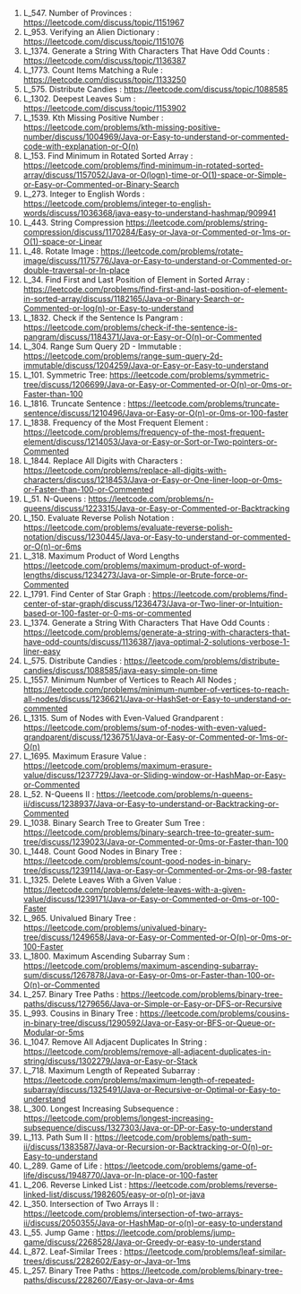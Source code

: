 1. L_547. Number of Provinces : https://leetcode.com/discuss/topic/1151967
2. L_953. Verifying an Alien Dictionary : https://leetcode.com/discuss/topic/1151076
3. L_1374. Generate a String With Characters That Have Odd Counts : https://leetcode.com/discuss/topic/1136387
4. L_1773. Count Items Matching a Rule : https://leetcode.com/discuss/topic/1133250
5. L_575. Distribute Candies : https://leetcode.com/discuss/topic/1088585
6. L_1302. Deepest Leaves Sum : https://leetcode.com/discuss/topic/1153902
7. L_1539. Kth Missing Positive Number : https://leetcode.com/problems/kth-missing-positive-number/discuss/1004969/Java-or-Easy-to-understand-or-commented-code-with-explanation-or-O(n)
8. L_153. Find Minimum in Rotated Sorted Array : https://leetcode.com/problems/find-minimum-in-rotated-sorted-array/discuss/1157052/Java-or-O(logn)-time-or-O(1)-space-or-Simple-or-Easy-or-Commented-or-Binary-Search
9. L_273. Integer to English Words : https://leetcode.com/problems/integer-to-english-words/discuss/1036368/java-easy-to-understand-hashmap/909941
10. L_443. String Compression https://leetcode.com/problems/string-compression/discuss/1170284/Easy-or-Java-or-Commented-or-1ms-or-O(1)-space-or-Linear
11. L_48. Rotate Image : https://leetcode.com/problems/rotate-image/discuss/1175776/Java-or-Easy-to-understand-or-Commented-or-double-traversal-or-In-place
12. L_34. Find First and Last Position of Element in Sorted Array : https://leetcode.com/problems/find-first-and-last-position-of-element-in-sorted-array/discuss/1182165/Java-or-Binary-Search-or-Commented-or-log(n)-or-Easy-to-understand
13. L_1832. Check if the Sentence Is Pangram : https://leetcode.com/problems/check-if-the-sentence-is-pangram/discuss/1184371/Java-or-Easy-or-O(n)-or-Commented
14. L_304. Range Sum Query 2D - Immutable : https://leetcode.com/problems/range-sum-query-2d-immutable/discuss/1204259/Java-or-Easy-or-Easy-to-understand
15. L_101. Symmetric Tree:  https://leetcode.com/problems/symmetric-tree/discuss/1206699/Java-or-Easy-or-Commented-or-O(n)-or-0ms-or-Faster-than-100
16. L_1816. Truncate Sentence : https://leetcode.com/problems/truncate-sentence/discuss/1210496/Java-or-Easy-or-O(n)-or-0ms-or-100-faster
17. L_1838. Frequency of the Most Frequent Element : https://leetcode.com/problems/frequency-of-the-most-frequent-element/discuss/1214053/Java-or-Easy-or-Sort-or-Two-pointers-or-Commented
18. L_1844. Replace All Digits with Characters : https://leetcode.com/problems/replace-all-digits-with-characters/discuss/1218453/Java-or-Easy-or-One-liner-loop-or-0ms-or-Faster-than-100-or-Commented
19. L_51. N-Queens : https://leetcode.com/problems/n-queens/discuss/1223315/Java-or-Easy-or-Commented-or-Backtracking
20. L_150. Evaluate Reverse Polish Notation : https://leetcode.com/problems/evaluate-reverse-polish-notation/discuss/1230445/Java-or-Easy-to-understand-or-commented-or-O(n)-or-6ms
21. L_318. Maximum Product of Word Lengths https://leetcode.com/problems/maximum-product-of-word-lengths/discuss/1234273/Java-or-Simple-or-Brute-force-or-Commented
22. L_1791. Find Center of Star Graph : https://leetcode.com/problems/find-center-of-star-graph/discuss/1236473/Java-or-Two-liner-or-Intuition-based-or-100-faster-or-0-ms-or-commented
23. L_1374. Generate a String With Characters That Have Odd Counts : https://leetcode.com/problems/generate-a-string-with-characters-that-have-odd-counts/discuss/1136387/java-optimal-2-solutions-verbose-1-liner-easy
24. L_575. Distribute Candies : https://leetcode.com/problems/distribute-candies/discuss/1088585/java-easy-simple-on-time
25. L_1557. Minimum Number of Vertices to Reach All Nodes ; https://leetcode.com/problems/minimum-number-of-vertices-to-reach-all-nodes/discuss/1236621/Java-or-HashSet-or-Easy-to-understand-or-commented
26. L_1315. Sum of Nodes with Even-Valued Grandparent : https://leetcode.com/problems/sum-of-nodes-with-even-valued-grandparent/discuss/1236751/Java-or-Easy-or-Commented-or-1ms-or-O(n)
27. L_1695. Maximum Erasure Value : https://leetcode.com/problems/maximum-erasure-value/discuss/1237729/Java-or-Sliding-window-or-HashMap-or-Easy-or-Commented
28. L_52. N-Queens II : https://leetcode.com/problems/n-queens-ii/discuss/1238937/Java-or-Easy-to-understand-or-Backtracking-or-Commented
29. L_1038. Binary Search Tree to Greater Sum Tree : https://leetcode.com/problems/binary-search-tree-to-greater-sum-tree/discuss/1239023/Java-or-Commented-or-0ms-or-Faster-than-100
30. L_1448. Count Good Nodes in Binary Tree : https://leetcode.com/problems/count-good-nodes-in-binary-tree/discuss/1239114/Java-or-Easy-or-Commented-or-2ms-or-98-faster
31. L_1325. Delete Leaves With a Given Value : https://leetcode.com/problems/delete-leaves-with-a-given-value/discuss/1239171/Java-or-Easy-or-Commented-or-0ms-or-100-Faster
32. L_965. Univalued Binary Tree : https://leetcode.com/problems/univalued-binary-tree/discuss/1249658/Java-or-Easy-or-Commented-or-O(n)-or-0ms-or-100-Faster
33. L_1800. Maximum Ascending Subarray Sum : https://leetcode.com/problems/maximum-ascending-subarray-sum/discuss/1267878/Java-or-Easy-or-0ms-or-Faster-than-100-or-O(n)-or-Commented
34. L_257. Binary Tree Paths : https://leetcode.com/problems/binary-tree-paths/discuss/1279656/Java-or-Simple-or-Easy-or-DFS-or-Recursive
35. L_993. Cousins in Binary Tree : https://leetcode.com/problems/cousins-in-binary-tree/discuss/1290592/Java-or-Easy-or-BFS-or-Queue-or-Modular-or-5ms
36. L_1047. Remove All Adjacent Duplicates In String : https://leetcode.com/problems/remove-all-adjacent-duplicates-in-string/discuss/1302279/Java-or-Easy-or-Stack
37. L_718. Maximum Length of Repeated Subarray : https://leetcode.com/problems/maximum-length-of-repeated-subarray/discuss/1325491/Java-or-Recursive-or-Optimal-or-Easy-to-understand
38. L_300. Longest Increasing Subsequence : https://leetcode.com/problems/longest-increasing-subsequence/discuss/1327303/Java-or-DP-or-Easy-to-understand
39. L_113. Path Sum II : https://leetcode.com/problems/path-sum-ii/discuss/1383587/Java-or-Recursion-or-Backtracking-or-O(n)-or-Easy-to-understand
40. L_289. Game of Life : https://leetcode.com/problems/game-of-life/discuss/1948770/Java-or-In-place-or-100-faster
41. L_206. Reverse Linked List : https://leetcode.com/problems/reverse-linked-list/discuss/1982605/easy-or-o(n)-or-java
42. L_350. Intersection of Two Arrays II : https://leetcode.com/problems/intersection-of-two-arrays-ii/discuss/2050355/Java-or-HashMap-or-o(n)-or-easy-to-understand
43. L_55. Jump Game : https://leetcode.com/problems/jump-game/discuss/2268528/Java-or-Greedy-or-easy-to-understand
44. L_872. Leaf-Similar Trees : https://leetcode.com/problems/leaf-similar-trees/discuss/2282602/Easy-or-Java-or-1ms
46. L_257. Binary Tree Paths : https://leetcode.com/problems/binary-tree-paths/discuss/2282607/Easy-or-Java-or-4ms

